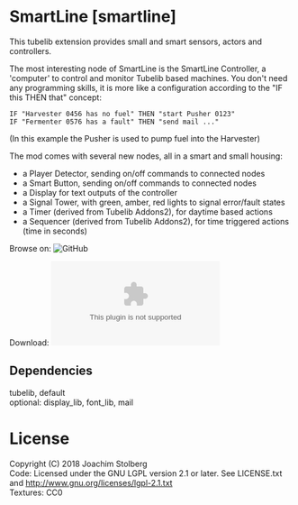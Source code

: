 # SmartLine \[smartline\]

This tubelib extension provides small and smart sensors, actors and controllers.

The most interesting node of SmartLine is the SmartLine Controller, a 'computer' to control and monitor Tubelib based machines.
You don't need any programming skills, it is more like a configuration according to the "IF this THEN that" concept:

    IF "Harvester 0456 has no fuel" THEN "start Pusher 0123"
    IF "Fermenter 0576 has a fault" THEN "send mail ..."

(In this example the Pusher is used to pump fuel into the Harvester)

The mod comes with several new nodes, all in a smart and small housing:
  - a Player Detector, sending on/off commands to connected nodes
  - a Smart Button, sending on/off commands to connected nodes
  - a Display for text outputs of the controller
  - a Signal Tower, with green, amber, red lights to signal error/fault states
  - a Timer (derived from Tubelib Addons2), for daytime based actions
  - a Sequencer (derived from Tubelib Addons2), for time triggered actions (time in seconds)


Browse on: ![GitHub](https://github.com/joe7575/smartline)

Download: ![GitHub](https://github.com/joe7575/smartline/archive/master.zip)


## Dependencies
tubelib, default  
optional: display_lib, font_lib, mail  

# License
Copyright (C) 2018 Joachim Stolberg  
Code: Licensed under the GNU LGPL version 2.1 or later. See LICENSE.txt and http://www.gnu.org/licenses/lgpl-2.1.txt  
Textures: CC0

